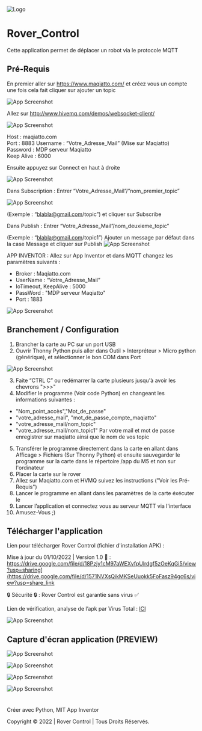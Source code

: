 ![Logo](https://cdn.discordapp.com/attachments/971852061044006922/1023237417471324180/unknown.png)

# Rover_Control

Cette application permet de déplacer un robot via le protocole MQTT

## Pré-Requis ##

En premier aller sur https://www.maqiatto.com/ et créez vous un compte une fois cela fait
cliquer sur ajouter un topic 

![App Screenshot](https://cdn.discordapp.com/attachments/1003942960284573746/1023328771262124072/topic.png)

Allez sur http://www.hivemq.com/demos/websocket-client/

![App Screenshot](https://cdn.discordapp.com/attachments/1003942960284573746/1023328770884653066/HiveMQ.png)

Host : maqiatto.com                            
Port : 8883
Username : “Votre_Adresse_Mail” (Mise sur Maqiatto)     
Password : MDP serveur Maqiatto  
Keep Alive : 6000

Ensuite appuyez sur Connect en haut à droite

![App Screenshot](https://cdn.discordapp.com/attachments/1003942960284573746/1023328771656392834/Connect.png)


Dans Subscription :
Entrer “Votre_Adresse_Mail”/”nom_premier_topic”

![App Screenshot](https://cdn.discordapp.com/attachments/1003942960284573746/1023328770154823762/Subscribe.png)

(Exemple : “blabla@gmail.com/topic”)
et cliquer sur Subscribe

Dans Publish :
Entrer “Votre_Adresse_Mail”/nom_deuxieme_topic” 

(Exemple : “blabla@gmail.com/topic1”)
Ajouter un message par défaut dans la case Message
et cliquer sur Publish
![App Screenshot](https://cdn.discordapp.com/attachments/1003942960284573746/1023328770528125058/Publsih.png)

APP INVENTOR : Allez sur App Inventor et dans MQTT changez les paramètres suivants :
- Broker : Maqiatto.com
- UserName : “Votre_Adresse_Mail”
- IoTimeout, KeepAlive : 5000
- PassWord : "MDP serveur Maqiatto" 
- Port : 1883

![App Screenshot](https://media.discordapp.net/attachments/867022439724482572/1025841051258335403/Confiugration.png?)

## Branchement / Configuration  ##
1) Brancher la carte au PC sur un port USB
2) Ouvrir Thonny Python puis aller dans Outil > Interpréteur > Micro python (générique), et sélectionner le bon COM dans Port


![App Screenshot](https://cdn.discordapp.com/attachments/1003942960284573746/1023330656584998982/AA.png)

3) Faite “CTRL C” ou redémarrer la carte plusieurs jusqu'à avoir les chevrons ">>>"
4) Modifier le programme (Voir code Python) en changeant les informations suivantes :
- "Nom_point_accès","Mot_de_passe" 
- "votre_adresse_mail", "mot_de_passe_compte_maqiatto" 
- "votre_adresse_mail/nom_topic" 
- "votre_adresse_mail/nom_topic1"
Par votre mail et mot de passe enregistrer sur maqiatto ainsi que le nom de vos topic

5) Transférer le programme directement dans la carte en allant dans Afficage > Fichiers (Sur Thonny Python) et ensuite sauvegarder le programme sur la carte dans le répertoire /app du M5 et non sur l'ordinateur 
6) Placer la carte sur le rover
7) Allez sur Maqiatto.com et HVMQ suivez les instructions ("Voir les Pré-Requis")
8) Lancer le programme en allant dans les paramètres de la carte éxécuter le
9) Lancer l’application et connectez vous au serveur MQTT via l'interface
10) Amusez-Vous ;)

## Télécharger l'application ##
Lien pour télécharger Rover Control (fichier d'installation APK) :

Mise à jour du 01/10/2022 | Version 1.0 🔁 : 
https://drive.google.com/file/d/18Pzjy1cM97aWEXvfpUlrdgf5zOeKqGi5/view?usp=sharing](https://drive.google.com/file/d/1571NVXsQikMKSeUuokk5FoFasz94gc6s/view?usp=share_link

🔒 Sécurité 🔒 : 
Rover Control est garantie sans virus ✅

Lien de vérification, analyse de l’apk par Virus Total : [ICI](https://www.virustotal.com/gui/file/70c75cdea8f0e4b87c584b277a8fee5a5c65b6fb421d1ffbed943a6c45a12547?nocache=1)

![App Screenshot](https://cdn.discordapp.com/attachments/971852061044006922/1024408457530572950/unknown.png)

## Capture d'écran application (PREVIEW)  ##
![App Screenshot](https://cdn.discordapp.com/attachments/1003942960284573746/1023333535613997136/Param.PNG)

![App Screenshot](https://cdn.discordapp.com/attachments/1003942960284573746/1023333297260077066/infos.PNG)

![App Screenshot](https://cdn.discordapp.com/attachments/1003942960284573746/1023334073873223781/Aide.PNG)

![App Screenshot](https://cdn.discordapp.com/attachments/1003942960284573746/1023334074196181032/mqtt.PNG)

#
Créer avec Python, MIT App Inventor

Copyright © 2022 | Rover Control | Tous Droits Réservés.
